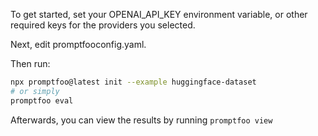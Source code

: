 To get started, set your OPENAI_API_KEY environment variable, or other required keys for the providers you selected.

Next, edit promptfooconfig.yaml.

Then run:

```bash
npx promptfoo@latest init --example huggingface-dataset
# or simply
promptfoo eval
```

Afterwards, you can view the results by running `promptfoo view`

